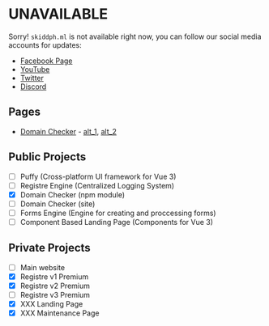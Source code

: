 # UNAVAILABLE
Sorry! `skiddph.ml` is not available right now, you can follow our social media accounts for updates:

- [Facebook Page](facebook.com/skiddph)
- [YouTube](https://www.youtube.com/channel/UCDmNi0xlNpAFaOa1fAVZBMw)
- [Twitter](https://twitter.com/SkiddPH)
- [Discord](https://discord.gg/ugSanJu5BJ)

## Pages
 - [Domain Checker](https://domains.skiddph.ml) - [alt_1](/domain-checker), [alt_2](https://domains-ph.pages.dev)

## Public Projects
 - [ ] Puffy (Cross-platform UI framework for Vue 3)
 - [ ] Registre Engine (Centralized Logging System)
 - [x] Domain Checker (npm module)
 - [ ] Domain Checker (site)
 - [ ] Forms Engine (Engine for creating and proccessing forms)
 - [ ] Component Based Landing Page (Components for Vue 3)

## Private Projects
 - [ ] Main website
 - [x] Registre v1 Premium
 - [x] Registre v2 Premium
 - [ ] Registre v3 Premium
 - [X] XXX Landing Page
 - [X] XXX Maintenance Page

